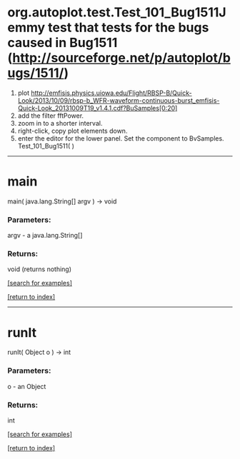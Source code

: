 # org.autoplot.test.Test_101_Bug1511Jemmy test that tests for the bugs caused in Bug1511 (http://sourceforge.net/p/autoplot/bugs/1511/)

   1. plot http://emfisis.physics.uiowa.edu/Flight/RBSP-B/Quick-Look/2013/10/09/rbsp-b_WFR-waveform-continuous-burst_emfisis-Quick-Look_20131009T19_v1.4.1.cdf?BuSamples[0:20]
   2. add the filter fftPower.
   3. zoom in to a shorter interval.
   4. right-click, copy plot elements down.
   5. enter the editor for the lower panel. Set the component to BvSamples.
Test_101_Bug1511( )


***
<a name="main"></a>
# main
main( java.lang.String[] argv ) &rarr; void



### Parameters:
argv - a java.lang.String[]

### Returns:
void (returns nothing)


<a href="https://github.com/autoplot/dev/search?q=main&unscoped_q=main">[search for examples]</a>

<a href="https://github.com/autoplot/documentation/blob/master/javadoc/index-all.md">[return to index]</a>

***
<a name="runIt"></a>
# runIt
runIt( Object o ) &rarr; int



### Parameters:
o - an Object

### Returns:
int


<a href="https://github.com/autoplot/dev/search?q=runIt&unscoped_q=runIt">[search for examples]</a>

<a href="https://github.com/autoplot/documentation/blob/master/javadoc/index-all.md">[return to index]</a>

